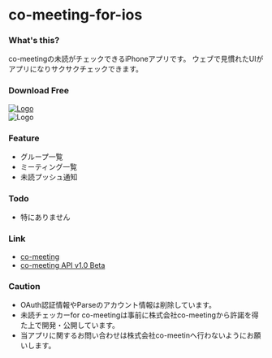 co-meeting-for-ios
==================

### What's this?
co-meetingの未読がチェックできるiPhoneアプリです。
ウェブで見慣れたUIがアプリになりサクサクチェックできます。

### Download Free

[ ![Logo](http://srea.github.io/assets/images/Download_on_the_App_Store_Badge_US-UK_135x40.png)  ](https://itunes.apple.com/us/app/123-for-co-meeting/id871137673?l=ja&ls=1&mt=8)  
![Logo](http://srea.github.io/assets/images/comeeting123-logo.png)

### Feature

* グループ一覧
* ミーティング一覧
* 未読プッシュ通知

### Todo
* 特にありません

### Link
* [co-meeting](http://www.co-meeting.com/ja/)
* [co-meeting API v1.0 Beta](http://co-meeting.github.io/)

### Caution
* OAuth認証情報やParseのアカウント情報は削除しています。
* 未読チェッカーfor co-meetingは事前に株式会社co-meetingから許諾を得た上で開発・公開しています。
* 当アプリに関するお問い合わせは株式会社co-meetinへ行わないようにお願いします。
